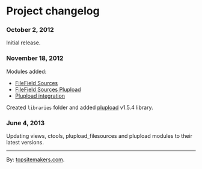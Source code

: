 # Project changelog

### October 2, 2012

Initial release.

### November 18, 2012

Modules added:

- [FileField Sources](http://drupal.org/project/filefield_sources)
- [FileField Sources Plupload](http://drupal.org/project/filefield_sources_plupload)
- [Plupload integration](http://drupal.org/project/plupload)

Created `libraries` folder and added [plupload](http://plupload.com/) v1.5.4 library.

### June 4, 2013

Updating views, ctools, plupload_filesources and plupload modules to their latest versions.

<hr>

By: [topsitemakers.com](http://www.topsitemakers.com).
